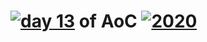 # [![day 13](13)](https://adventofcode.com/day/13) of AoC [![2020](2020)](https://adventofcode.com/2020)
